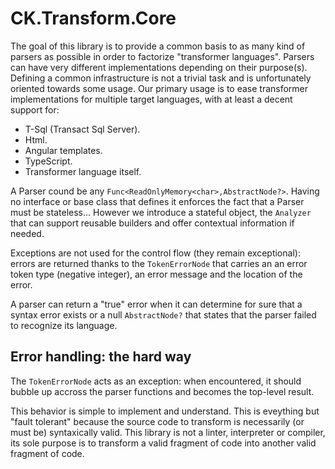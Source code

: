 # CK.Transform.Core

The goal of this library is to provide a common basis to as many kind of parsers as possible in order
to factorize "transformer languages". Parsers can have very different implementations depending on
their purpose(s). Defining a common infrastructure is not a trivial task and is unfortunately
oriented towards some usage. Our primary usage is to ease transformer implementations for multiple
target languages, with at least a decent support for:
- T-Sql (Transact Sql Server).
- Html.
- Angular templates.
- TypeScript.
- Transformer language itself.

A Parser cound be any `Func<ReadOnlyMemory<char>,AbstractNode?>`. Having no interface or base class
that defines it enforces the fact that a Parser must be stateless... However we introduce a stateful
object, the `Analyzer` that can support reusable builders and offer contextual information if needed.

Exceptions are not used for the control flow (they remain exceptional): errors are returned
thanks to the `TokenErrorNode` that carries an an error token type (negative integer), an error message
and the location of the error.

A parser can return a "true" error when it can determine for sure that a syntax error exists or a
null `AbstractNode?` that states that the parser failed to recognize its language.

## Error handling: the hard way
The `TokenErrorNode` acts as an exception: when encountered, it should bubble up accross the parser
functions and becomes the top-level result.

This behavior is simple to implement and understand. This is eveything but "fault tolerant" because
the source code to transform is necessarily (or must be) syntaxically valid. This library is not 
a linter, interpreter or compiler, its sole purpose is to transform a valid fragment of code into
another valid fragment of code.




